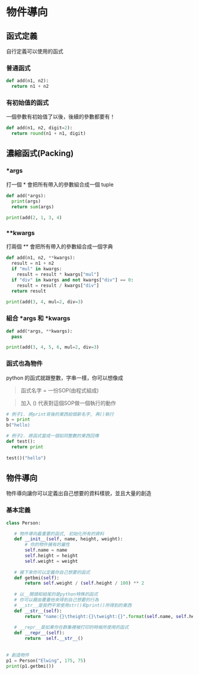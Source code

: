 # 物件導向

## 函式定義

自行定義可以使用的函式

### 普通函式

```python
def add(n1, n2):
  return n1 + n2
```

### 有初始值的函式

一個參數有初始值了以後，後續的參數都要有！

```python
def add(n1, n2, digit=2):
  return round(n1 + n1, digit)
```

## 濃縮函式(Packing)

### *args

打一個 * 會把所有帶入的參數組合成一個 tuple

```python
def add(*args):
  print(args)
  return sum(args)
  
print(add(2, 1, 3, 4)
```

### **kwargs

打兩個 ** 會把所有帶入的參數組合成一個字典

```python
def add(n1, n2, **kwargs):
  result = n1 + n2
  if "mul" in kwargs:
    result = result * kwargs["mul"]
  if "div" in kwargs and not kwargs["div"] == 0:
    result = result / kwargs["div"]
  return result
  
print(add(3, 4, mul=2, div=3)
```

### 組合 *args 和 *kwargs

```python
def add(*args, **kwargs):
  pass

print(add(3, 4, 5, 6, mul=2, div=3)
```

### 函式也為物件

python 的函式就跟整數，字串一樣，你可以想像成  

> 函式名字  =  一份SOP(由程式組成)

> 加入 () 代表對這個SOP做一個執行的動作

```python
# 例子1. 將print背後的東西給個新名字, 再()執行
b = print
b("hello)
```

```python
# 例子2. 將函式當成一個如同整數的東西回傳
def test():
  return print
  
test()("hello")
```

 ## 物件導向
 
 物件導向讓你可以定義出自己想要的資料樣貌，並且大量的創造
 
 ### 基本定義
 
 ```python
 class Person:
 
    # 物件導向最重要的函式, 初始化所有的資料
    def __init__(self, name, height, weight):
        # 你的物件擁有的屬性
        self.name = name
        self.height = height
        self.weight = weight
        
    # 接下來你可以定義你自己想要的函式
    def getbmi(self):
        return self.weight / (self.height / 100) ** 2
        
    # 以__開頭和結尾的是python特殊的函式
    # 你可以藉由覆蓋他來得到自己想要的行為
    # __str__是我們平常使用str()和print()所得到的東西
    def __str__(self):
        return "name:{}\theight:{}\tweight:{}".format(self.name, self.height, self.weight)
        
    # __repr__是如果你在群集裡被打印的時候所使用的函式
    def __repr__(self):
        return  self.__str__()
    
    
# 創造物件
p1 = Person("Elwing", 175, 75)
print(p1.getbmi())
```
